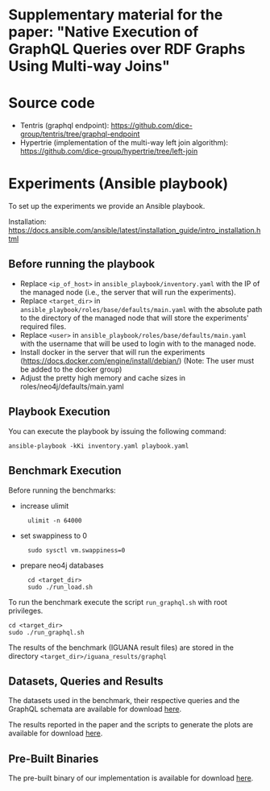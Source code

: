 # Supplementary material for the paper: "Native Execution of GraphQL Queries over RDF Graphs Using Multi-way Joins"

# Source code
- Tentris (graphql endpoint): https://github.com/dice-group/tentris/tree/graphql-endpoint
- Hypertrie (implementation of the multi-way left join algorithm): https://github.com/dice-group/hypertrie/tree/left-join

# Experiments (Ansible playbook)
To set up the experiments we provide an Ansible playbook.

Installation: https://docs.ansible.com/ansible/latest/installation_guide/intro_installation.html

## Before running the playbook
 - Replace ```<ip_of_host>``` in ```ansible_playbook/inventory.yaml``` with the IP of the managed node (i.e., the server that will run the experiments).
 - Replace ```<target_dir>``` in ```ansible_playbook/roles/base/defaults/main.yaml``` with the absolute path to the directory of the managed node that will store the experiments' required files.
 - Replace ```<user>``` in ```ansible_playbook/roles/base/defaults/main.yaml``` with the username that will be used to login with to the managed node.
 - Install docker in the server that will run the experiments (https://docs.docker.com/engine/install/debian/) (Note: The user must be added to the docker group)
 - Adjust the pretty high memory and cache sizes in roles/neo4j/defaults/main.yaml

## Playbook Execution
You can execute the playbook by issuing the following command:

    ansible-playbook -kKi inventory.yaml playbook.yaml

## Benchmark Execution
Before running the benchmarks:

- increase ulimit
    
        ulimit -n 64000

- set swappiness to 0

        sudo sysctl vm.swappiness=0
    
- prepare neo4j databases
       
        cd <target_dir>
        sudo ./run_load.sh

To run the benchmark execute the script ```run_graphql.sh``` with root privileges.

    cd <target_dir>
    sudo ./run_graphql.sh
The results  of the benchmark (IGUANA result files) are stored in the directory `<target_dir>/iguana_results/graphql`

## Datasets, Queries and Results
The datasets used in the benchmark, their respective queries and the GraphQL schemata are available for download [here](https://hobbitdata.informatik.uni-leipzig.de/tentris-graphql/data/).

The results reported in the paper and the scripts to generate the plots are available for download [here](https://hobbitdata.informatik.uni-leipzig.de/tentris-graphql/results.zip).

## Pre-Built Binaries
The pre-built binary of our implementation is available for download [here](https://github.com/dice-group/graphql-benchmark/raw/main/ansible_playbook/roles/tentris/files/tentris_server).
